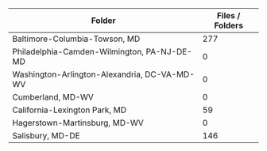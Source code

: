 | Folder                                       |   Files / Folders |
|----------------------------------------------|-------------------|
| Baltimore-Columbia-Towson, MD                |               277 |
| Philadelphia-Camden-Wilmington, PA-NJ-DE-MD  |                 0 |
| Washington-Arlington-Alexandria, DC-VA-MD-WV |                 0 |
| Cumberland, MD-WV                            |                 0 |
| California-Lexington Park, MD                |                59 |
| Hagerstown-Martinsburg, MD-WV                |                 0 |
| Salisbury, MD-DE                             |               146 |